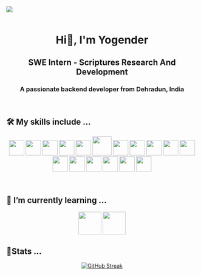 <div>
<img align="center" src="https://i.imgur.com/4ASafy0.png">
</div>

<br>

<h1 align="center">Hi👋, I'm Yogender </h1>
<h2 align="center">SWE Intern - Scriptures Research And Development </h2>
<h3 align="center">A passionate backend developer from Dehradun, India</h3>
<br/>
<h2> 🛠 My skills include ...</h2>
<p align="center">
  <a>
    <img src="https://cdn.jsdelivr.net/gh/devicons/devicon@latest/icons/c/c-original.svg" height="40" width="40"/>      
  </a>
  <a>
    <img src="https://cdn.jsdelivr.net/gh/devicons/devicon@latest/icons/cplusplus/cplusplus-original.svg" height="40" width="40" />    
  </a>
  <a>
    <img src="https://cdn.jsdelivr.net/gh/devicons/devicon@latest/icons/javascript/javascript-original.svg" height="40" width="40" />      
  </a> 
<a>
    <img src="https://cdn.jsdelivr.net/gh/devicons/devicon@latest/icons/typescript/typescript-original.svg" height="40" width="40" />      
  </a>
  <a>
   <img src="https://cdn.jsdelivr.net/gh/devicons/devicon@latest/icons/react/react-original-wordmark.svg" height="40" width="40"/>     
  </a>
 <a>
   <img src="https://cdn.jsdelivr.net/gh/devicons/devicon@latest/icons/nodejs/nodejs-plain-wordmark.svg" height="50" width="50"/>     
  </a>
 <a>
   <img src="https://cdn.jsdelivr.net/gh/devicons/devicon@latest/icons/tailwindcss/tailwindcss-original.svg" height="40" width="40" />           
  </a>
  <a>
    <img src="https://cdn.jsdelivr.net/gh/devicons/devicon@latest/icons/mongodb/mongodb-plain-wordmark.svg" height="40" width="40"/>
  </a>
 <a>
    <img src="https://cdn.jsdelivr.net/gh/devicons/devicon@latest/icons/postgresql/postgresql-original.svg" height="40" width="40"/>
  </a>
  <a>
    <img src="https://cdn.jsdelivr.net/gh/devicons/devicon@latest/icons/mysql/mysql-original-wordmark.svg" height="40" width="40"/>
  </a>
  <a>
    <img src="https://cdn.jsdelivr.net/gh/devicons/devicon@latest/icons/prisma/prisma-original.svg" height="40" width="40"/>          
  </a>
  <a>
    <img src="https://cdn.jsdelivr.net/gh/devicons/devicon@latest/icons/mongoose/mongoose-original.svg" height="40" width="40"/>          
  </a>
 <a>
    <img src="https://cdn.jsdelivr.net/gh/devicons/devicon@latest/icons/git/git-original.svg" height="40" width="40"/>          
  </a>
 <a>
    <img src="https://cdn.jsdelivr.net/gh/devicons/devicon@latest/icons/postman/postman-original.svg" height="40" width="40"/>          
  </a>
 <a>
    <img src="https://cdn.jsdelivr.net/gh/devicons/devicon@latest/icons/wordpress/wordpress-plain.svg" height="40" width="40"/>      
  </a>
  <a>
    <img src="https://cdn.jsdelivr.net/gh/devicons/devicon@latest/icons/vscode/vscode-original.svg" height="40" width="40"/>      
  </a>
  <a>
    <img src="https://cdn.jsdelivr.net/gh/devicons/devicon@latest/icons/linux/linux-original.svg" height="40" width="40"/>      
  </a>       
</p>
<br/>
<h2>🌱 I’m currently learning ...</h2>
<p align="center">
   <a>
    <img src="https://cdn.jsdelivr.net/gh/devicons/devicon@latest/icons/amazonwebservices/amazonwebservices-plain-wordmark.svg" height="60" width="60"/>     
  </a>   
 <a>
    <img src="https://cdn.jsdelivr.net/gh/devicons/devicon@latest/icons/nextjs/nextjs-original.svg" height="60" width="60"/>    
  </a> 
</p>
<h2>🌱Stats ...</h2>
<p align="center">
<a  href="https://git.io/streak-stats"><img src="https://github-readme-streak-stats.herokuapp.com?user=Yogenderkala-ScriptureDev&theme=nightowl&border_radius=30&" alt="GitHub Streak" /></a>
</p>
